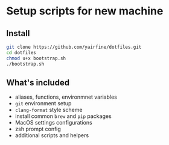 # Setup scripts for new machine

## Install
```bash
git clone https://github.com/yairfine/dotfiles.git
cd dotfiles
chmod u+x bootstrap.sh
./bootstrap.sh
```

## What's included

* aliases, functions, environmnet variables
* `git` environment setup
* `clang-format` style scheme
* install common `brew` and `pip` packages
* MacOS settings configurations
* zsh prompt config
* additional scripts and helpers